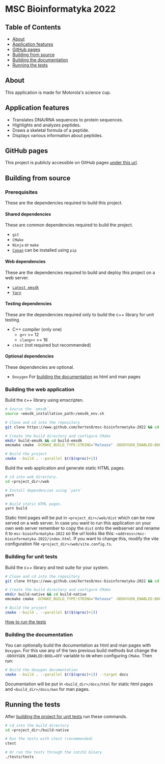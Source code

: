 # MSC Bioinformatyka 2022

## Table of Contents
 - [About](#about)
 - [Application features](#application-features)
 - [GitHub pages](#github-pages)
 - [Building from source](#building-from-source)
 - [Building the documentation](#building-the-documentation)
 - [Running the tests](#running-the-tests)

## About
This application is made for Motorola's science cup.

## Application features
 - Translates DNA/RNA sequences to protein sequences.
 - Highlights and analyzes peptides.
 - Draws a skeletal formula of a peptide.
 - Displays various information about peptides.

## GitHub pages
This project is publicly accessible on GitHub pages [under this url](https://Xertes0.github.io/msc-bioinformatyka-2022/index.html).

## Building from source

### Prerequisites
These are the dependencies required to build this project.

#### Shared dependencies
These are common dependencies required to build the project.
 - `git`
 - `CMake`
 - `Ninja` or `make`
 - [`Conan`](https://conan.io/) can be installed using `pip`

#### Web dependencies
These are the dependencies required to build and deploy this project on a web server.
 - [`Latest emsdk`](https://github.com/emscripten-core/emsdk)
 - [`Yarn`](https://yarnpkg.com/)

#### Testing dependencies
These are the dependencies required only to build the c++ library for unit testing.
 - C++ compiler (only one)
   - `g++` >= 12
   - `clang++` >= 16
 - `ctest` (not required but recommended)

#### Optional dependencies
These dependencies are optional.
 - `Doxygen` For [building the documentation](#building-the-documentation) as html and man pages

### Building the web application

Build the c++ library using emscripten.
```bash
# Source the `emsdk`.
source <emsdk_installation_path>/emsdk_env.sh

# Clone and cd into the repository
git clone https://www.github.com/Xertes0/msc-bioinformatyka-2022 && cd msc-bioinformatyka-2022

# Create the build directory and configure CMake
mkdir build-emsdk && cd build-emsdk
emcmake cmake -DCMAKE_BUILD_TYPE:STRING="Release" -DDOXYGEN_ENABLED:BOOL=OFF -DTESTS_ENABLED:BOOL=OFF ..

# Build the project
cmake --build . --parallel $(($(nproc)+1))
```

Build the web application and generate static HTML pages.
```bash
# cd into web directory.
cd <project_dir>/web

# Install dependencies using `yarn`
yarn

# Build static HTML pages.
yarn build
```

Static html pages will be put in `<project_dir>/web/dist` which can be now served on a web server.
In case you want to run this application on your own web server
remember to copy the `dist` onto the webserver and
rename it to `msc-bioinformatyka-2022` so the url looks like this: `<address>/msc-bioinformatyka-2022/index.html`.
If you want to change this, modify the vite configuration file `<project_dir>/web/vite.config.ts`.

### Building for unit tests

Build the c++ library and test suite for your system.
```bash
# Clone and cd into the repository
git clone https://www.github.com/Xertes0/msc-bioinformatyka-2022 && cd msc-bioinformatyka-2022

# Create the build directory and configure CMake
mkdir build-native && cd build-native
emcmake cmake -DCMAKE_BUILD_TYPE:STRING="Release" -DDOXYGEN_ENABLED:BOOL=OFF -DTESTS_ENABLED:BOOL=ON ..

# Build the project
cmake --build . --parallel $(($(nproc)+1))
```
[How to run the tests](#running-the-tests)

### Building the documentation

You can optionally build the documentation as html and man pages with `Doxygen`.
For this use any of the two previous build methods
but change the `-DDOXYGEN_ENABLED:BOOL=OFF` variable to `ON` when configuring `CMake`.
Then run:
```bash
# Build the doxygen documentation
cmake --build . --parallel $(($(nproc)+1)) --target docs
```
Documentation will be put in `<build_dir>/docs/html` for static html pages and `<build_dir>/docs/man` for man pages.

## Running the tests

After [building the project for unit tests](#building-for-unit-tests) run these commands.
```bash
# cd into the build directory
cd <project_dir>/build-native

# Run the tests with ctest (recommended)
ctest

# Or run the tests through the catch2 binary
./tests/tests
```
